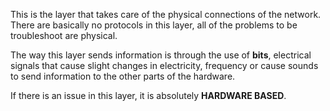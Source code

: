 This is the layer that takes care of the physical connections of the network. There are basically no protocols in this layer, all of the problems to be troubleshoot are physical. 

The way this layer sends information is through the use of **bits**, electrical signals that cause slight changes in electricity, frequency or cause sounds to send information to the other parts of the hardware. 

If there is an issue in this layer, it is absolutely **HARDWARE BASED**.  
